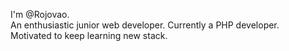 I'm @Rojovao.  
An enthusiastic junior web developer.
Currently a PHP developer.  
Motivated to keep learning new stack.
